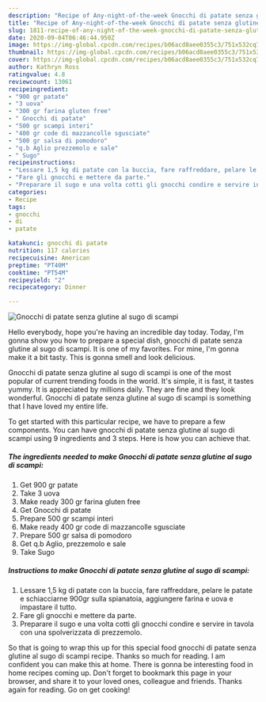 ```yaml
---
description: "Recipe of Any-night-of-the-week Gnocchi di patate senza glutine al sugo di scampi"
title: "Recipe of Any-night-of-the-week Gnocchi di patate senza glutine al sugo di scampi"
slug: 1811-recipe-of-any-night-of-the-week-gnocchi-di-patate-senza-glutine-al-sugo-di-scampi
date: 2020-09-04T06:46:44.950Z
image: https://img-global.cpcdn.com/recipes/b06acd8aee0355c3/751x532cq70/gnocchi-di-patate-senza-glutine-al-sugo-di-scampi-recipe-main-photo.jpg
thumbnail: https://img-global.cpcdn.com/recipes/b06acd8aee0355c3/751x532cq70/gnocchi-di-patate-senza-glutine-al-sugo-di-scampi-recipe-main-photo.jpg
cover: https://img-global.cpcdn.com/recipes/b06acd8aee0355c3/751x532cq70/gnocchi-di-patate-senza-glutine-al-sugo-di-scampi-recipe-main-photo.jpg
author: Kathryn Ross
ratingvalue: 4.8
reviewcount: 13061
recipeingredient:
- "900 gr patate"
- "3 uova"
- "300 gr farina gluten free"
- " Gnocchi di patate"
- "500 gr scampi interi"
- "400 gr code di mazzancolle sgusciate"
- "500 gr salsa di pomodoro"
- "q.b Aglio prezzemolo e sale"
- " Sugo"
recipeinstructions:
- "Lessare 1,5 kg di patate con la buccia, fare raffreddare, pelare le patate e schiacciarne 900gr sulla spianatoia, aggiungere farina e uova e impastare il tutto."
- "Fare gli gnocchi e mettere da parte."
- "Preparare il sugo e una volta cotti gli gnocchi condire e servire in tavola con una spolverizzata di prezzemolo."
categories:
- Recipe
tags:
- gnocchi
- di
- patate

katakunci: gnocchi di patate 
nutrition: 117 calories
recipecuisine: American
preptime: "PT40M"
cooktime: "PT54M"
recipeyield: "2"
recipecategory: Dinner

---
```



![Gnocchi di patate senza glutine al sugo di scampi](https://img-global.cpcdn.com/recipes/b06acd8aee0355c3/751x532cq70/gnocchi-di-patate-senza-glutine-al-sugo-di-scampi-recipe-main-photo.jpg)

Hello everybody, hope you're having an incredible day today. Today, I'm gonna show you how to prepare a special dish, gnocchi di patate senza glutine al sugo di scampi. It is one of my favorites. For mine, I'm gonna make it a bit tasty. This is gonna smell and look delicious.

Gnocchi di patate senza glutine al sugo di scampi is one of the most popular of current trending foods in the world. It's simple, it is fast, it tastes yummy. It is appreciated by millions daily. They are fine and they look wonderful. Gnocchi di patate senza glutine al sugo di scampi is something that I have loved my entire life.




To get started with this particular recipe, we have to prepare a few components. You can have gnocchi di patate senza glutine al sugo di scampi using 9 ingredients and 3 steps. Here is how you can achieve that.

<!--inarticleads1-->

##### The ingredients needed to make Gnocchi di patate senza glutine al sugo di scampi:

1. Get 900 gr patate
1. Take 3 uova
1. Make ready 300 gr farina gluten free
1. Get  Gnocchi di patate
1. Prepare 500 gr scampi interi
1. Make ready 400 gr code di mazzancolle sgusciate
1. Prepare 500 gr salsa di pomodoro
1. Get q.b Aglio, prezzemolo e sale
1. Take  Sugo




<!--inarticleads2-->

##### Instructions to make Gnocchi di patate senza glutine al sugo di scampi:

1. Lessare 1,5 kg di patate con la buccia, fare raffreddare, pelare le patate e schiacciarne 900gr sulla spianatoia, aggiungere farina e uova e impastare il tutto.
1. Fare gli gnocchi e mettere da parte.
1. Preparare il sugo e una volta cotti gli gnocchi condire e servire in tavola con una spolverizzata di prezzemolo.




So that is going to wrap this up for this special food gnocchi di patate senza glutine al sugo di scampi recipe. Thanks so much for reading. I am confident you can make this at home. There is gonna be interesting food in home recipes coming up. Don't forget to bookmark this page in your browser, and share it to your loved ones, colleague and friends. Thanks again for reading. Go on get cooking!
